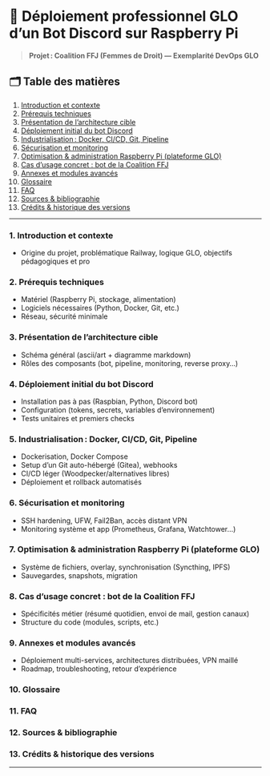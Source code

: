 

# 🤖 Déploiement professionnel GLO d’un Bot Discord sur Raspberry Pi

> **Projet : Coalition FFJ (Femmes de Droit) — Exemplarité DevOps GLO**

## 🗂️ Table des matières
1. [Introduction et contexte](#introduction-et-contexte)
2. [Prérequis techniques](#prérequis-techniques)
3. [Présentation de l’architecture cible](#présentation-de-larchitecture-cible)
4. [Déploiement initial du bot Discord](#déploiement-initial-du-bot-discord)
5. [Industrialisation : Docker, CI/CD, Git, Pipeline](#industrialisation-docker-cicd-git-pipeline)
6. [Sécurisation et monitoring](#sécurisation-et-monitoring)
7. [Optimisation & administration Raspberry Pi (plateforme GLO)](#optimisation--administration-raspberry-pi-plateforme-glo)
8. [Cas d’usage concret : bot de la Coalition FFJ](#cas-dusage-concret-bot-de-la-coalition-ffj)
9. [Annexes et modules avancés](#annexes-et-modules-avancés)
10. [Glossaire](#glossaire)
11. [FAQ](#faq)
12. [Sources & bibliographie](#sources--bibliographie)
13. [Crédits & historique des versions](#crédits--historique-des-versions)

---

### 1. Introduction et contexte
- Origine du projet, problématique Railway, logique GLO, objectifs pédagogiques et pro

### 2. Prérequis techniques
- Matériel (Raspberry Pi, stockage, alimentation)
- Logiciels nécessaires (Python, Docker, Git, etc.)
- Réseau, sécurité minimale

### 3. Présentation de l’architecture cible
- Schéma général (ascii/art + diagramme markdown)
- Rôles des composants (bot, pipeline, monitoring, reverse proxy…)

### 4. Déploiement initial du bot Discord
- Installation pas à pas (Raspbian, Python, Discord bot)
- Configuration (tokens, secrets, variables d’environnement)
- Tests unitaires et premiers checks

### 5. Industrialisation : Docker, CI/CD, Git, Pipeline
- Dockerisation, Docker Compose
- Setup d’un Git auto-hébergé (Gitea), webhooks
- CI/CD léger (Woodpecker/alternatives libres)
- Déploiement et rollback automatisés

### 6. Sécurisation et monitoring
- SSH hardening, UFW, Fail2Ban, accès distant VPN
- Monitoring système et app (Prometheus, Grafana, Watchtower…)

### 7. Optimisation & administration Raspberry Pi (plateforme GLO)
- Système de fichiers, overlay, synchronisation (Syncthing, IPFS)
- Sauvegardes, snapshots, migration

### 8. Cas d’usage concret : bot de la Coalition FFJ
- Spécificités métier (résumé quotidien, envoi de mail, gestion canaux)
- Structure du code (modules, scripts, etc.)

### 9. Annexes et modules avancés
- Déploiement multi-services, architectures distribuées, VPN maillé
- Roadmap, troubleshooting, retour d’expérience

### 10. Glossaire

### 11. FAQ

### 12. Sources & bibliographie

### 13. Crédits & historique des versions

---


